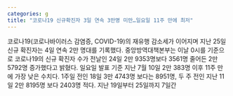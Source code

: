 ```yaml
---
categories: g
title: "코로나19 신규확진자 3일 연속 3만명 미만…일요일 11주 만에 최저"
---
```

코로나19(코로나바이러스 감염증, COVID-19)의 재유행 감소세가 이어지며 지난 25일 신규 확진자는 4일 연속 2만 명대를 기록했다. 중앙방역대책본부는 이날 0시를 기준으로 코로나19의 신규 확진자 수가 전날인 24일 2만 9353명보다 3561명 줄어든 2만 5792명 증가했다고 밝혔다. 일요일 발표 기준 지난 7월 10일 2만 383명 이후 11주 만에 가장 낮은 수치다. 1주일 전인 18일 3만 4743명 보다는 8951명, 두 주 전인 지난 11일 2만 8195명 보다 2403명 적다. 지난 19일부터 25일까지 7일간